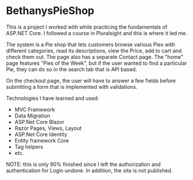 # BethanysPieShop

This is a project I worked with while practicing the fundamentals of ASP.NET Core. I followed a course in Pluralsight and this is where it led me.

The system is a Pie shop that lets customers browse various Pies with different categories, read its descriptions, view the Price, add to cart and check them out. The page also has a separate Contact page. The "home" page features "Pies of the Week", but if the user wanted to find a particular Pie, they can do so in the search tab that is API based.

On the checkout page, the user will have to answer a few fields before submitting a form that is implemented with validations.


Technologies I have learned and used:
- MVC Framework
- Data Migration
- ASP.Net Core Blazor
- Razor Pages, Views, Layout
- ASP.Net Core Identity
- Entity framework Core
- Tag helpers
- etc.

NOTE: this is only 90% finished since I left the authorization and authentication for Login undone. In addition, the site is not published.
